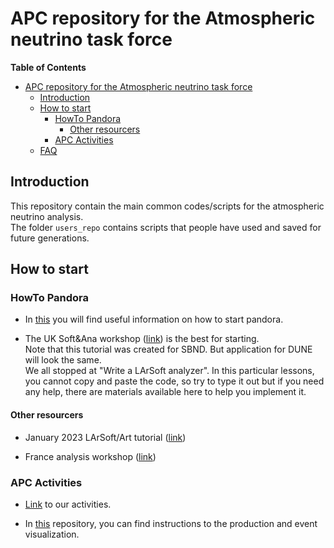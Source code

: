 # APC repository for the Atmospheric neutrino task force

<!-- markdown-toc start - Don't edit this section. Run M-x markdown-toc-refresh-toc -->
**Table of Contents**

- [APC repository for the Atmospheric neutrino task force](#apc-repository-for-the-atmospheric-neutrino-task-force)
    - [Introduction](#introduction)
    - [How to start](#how-to-start)
        - [HowTo Pandora](#howto-pandora)
            - [Other resourcers](#other-resourcers)
        - [APC Activities](#apc-activities)
    - [FAQ](#faq)

<!-- markdown-toc end -->


## Introduction

This repository contain the main common codes/scripts for the atmospheric neutrino analysis.  
The folder `users_repo` contains scripts that people have used and saved for future generations.  

## How to start

### HowTo Pandora

* In [this](https://docs.google.com/document/d/1F9tFiixJm6HJzYnptZbTODOaIBh2LUuIOQs_1bZshjQ/edit#heading=h.aczyuw2yex2w) you will find useful information on how to start pandora.

* The UK Soft&Ana workshop ([link](https://indico.ph.ed.ac.uk/event/130/timetable/#all.detailed)) is the best for starting.  
Note that this tutorial was created for SBND. But application for DUNE will look the same.  
We all stopped at "Write a LArSoft analyzer". In this particular lessons, you cannot copy and paste the code, so try to type it out but if you need any help, there are materials available here to help you implement it. 

#### Other resourcers

* January 2023 LArSoft/Art tutorial ([link](https://indico.fnal.gov/event/57711/))

* France analysis workshop ([link](https://indico.in2p3.fr/event/29662/timetable/#20230418))

### APC Activities

* [Link](https://docs.google.com/document/d/1CobHh-KE0DEMoUBn11OSFIwSZOZQ0Rn8gbI9bzDUdxI/edit#) to our activities.
<!-- TODO: Merge the two repos maybe?-->

* In [this](https://gitlab.in2p3.fr/pgranger/atmo_gen) repository, you can find instructions to the production and event visualization.




